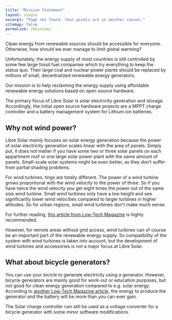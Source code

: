 ```yaml
---
title: "Mission Statement"
layout: single
excerpt: "Page not found. Your pixels are in another canvas."
sitemap: false
permalink: /mission/
---
```


Clean energy from renewable sources should be accessible for everyone. Otherwise, how should we ever manage to limit global warming?

Unfortunately, the energy supply of most countries is still controlled by some few large fossil fuel companies which try everything to keep the status quo. Their large coal and nuclear power plants should be replaced by millions of small, decentralized renewable energy generators. 

Our mission is to help reclaiming the energy supply using affordable renewable energy solutions based on open source hardware.

The primary focus of Libre Solar is solar electricity generation and storage. Accordingly, the initial open source hardware projects are a MPPT charge controller and a battery management system for Lithium ion batteries.

## Why not wind power?

Libre Solar mainly focuses on solar energy generation because the power of solar electricity generation scales linear with the area of panels. Simply put, it does not matter if you have some two or three solar panels on each appartment roof or one large solar power plant with the same amount of panels. Small-scale solar systems might be even better, as they don’t suffer from partial shading problems.

For wind turbines, tings are totally different. The power of a wind turbine grows proportional with the wind velocity to the power of three. So if you have twice the wind velocity you get eight times the power out of the same size wind turbine. Small wind turbines only have a low height and see significantly lower wind velocities compared to larger turbines in higher altitudes. So for urban regions, small wind turbines don't make much sense.

For further reading, [this article from Low-Tech Magazine](http://www.lowtechmagazine.com/2008/09/urban-windmills.html "Urban windmills harm the environment") is highly recommended.

However, for remote areas without grid access, wind turbines can of course be an important part of the renewable energy supply. So compatibility of the system with wind turbines is taken into account, but the development of wind turbines and accessories is not a major focus at Libre Solar.
 
## What about bicycle generators?

You can use your bicicle to generate electricity using a generator. However, bicycle generators are mainly good for work-out or education purposes, but not good for clean energy generation compared to e.g. solar energy. According to [another Low-Tech Magazine article](http://www.lowtechmagazine.com/2011/05/bike-powered-electricity-generators.html), the energy to produce the generator and the battery will be more than you can ever gain.

The Solar charge controller can still be used as a voltage converter for a bicycle generator with some minor software modifications.


